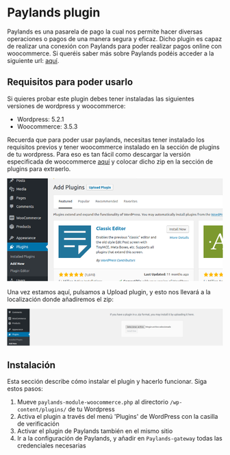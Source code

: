# Paylands plugin
Paylands es una pasarela de pago la cual nos permite hacer diversas operaciones o pagos de una manera segura y eficaz.
Dicho plugin es capaz de realizar una conexión con Paylands para poder realizar pagos online con woocommerce.
Si queréis saber más sobre Paylands podéis acceder a la siguiente url: [aquí](https://paylands.com).

## Requisitos para poder usarlo
Si quieres probar este plugin debes tener instaladas las siguientes versiones de wordpress y woocommerce:

- Wordpress: 5.2.1
- Woocommerce: 3.5.3

Recuerda que para poder usar paylands, necesitas tener instalado los requisitos previos y tener woocommerce instalado
en la sección de plugins de tu wordpress. Para eso es tan fácil como descargar la versión especificada de woocommerce
[aquí](https://wordpress.org/plugins/woocommerce/advanced/#plugin-download-history-stats) y colocar dicho zip en la sección
de plugins para extraerlo.

![sección de Plugins 1](resources/fase1.png)

Una vez estamos aquí, pulsamos a Upload plugin, y esto nos llevará a la localización donde añadiremos el zip:

![sección de Plugins 1](resources/fase2.png)

## Instalación
Esta sección describe cómo instalar el plugin y hacerlo funcionar. Siga estos pasos:

1. Mueve `paylands-module-woocommerce.php` al directorio `/wp-content/plugins/` de tu Wordpress
2. Activa el plugin a través del menú 'Plugins' de WordPress con la casilla de verificación
3. Activar el plugin de Paylands también en el mismo sitio
4. Ir a la configuración de Paylands, y añadir en `Paylands-gateway` todas las credenciales necesarias




